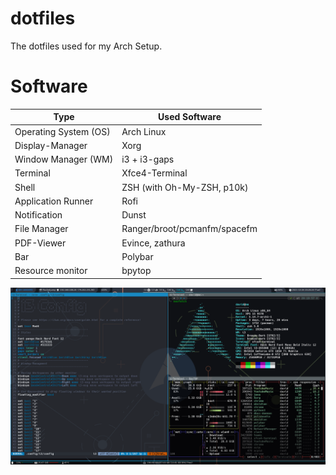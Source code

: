 # dotfiles
The dotfiles used for my Arch Setup.

# Software

| Type                  | Used Software                |
|-----------------------|------------------------------|
| Operating System (OS) | Arch Linux                   |
| Display-Manager       | Xorg                         |
| Window Manager (WM)   | i3 + i3-gaps                 |
| Terminal              | Xfce4-Terminal               |
| Shell                 | ZSH (with Oh-My-ZSH, p10k)   |
| Application Runner    | Rofi                         |
| Notification          | Dunst                        |
| File Manager          | Ranger/broot/pcmanfm/spacefm |
| PDF-Viewer            | Evince, zathura              |
| Bar                   | Polybar                      |
| Resource monitor      | bpytop                       |

![Screenshot of my Setup](./Dotfiles_Setup_Screenshot.png)


